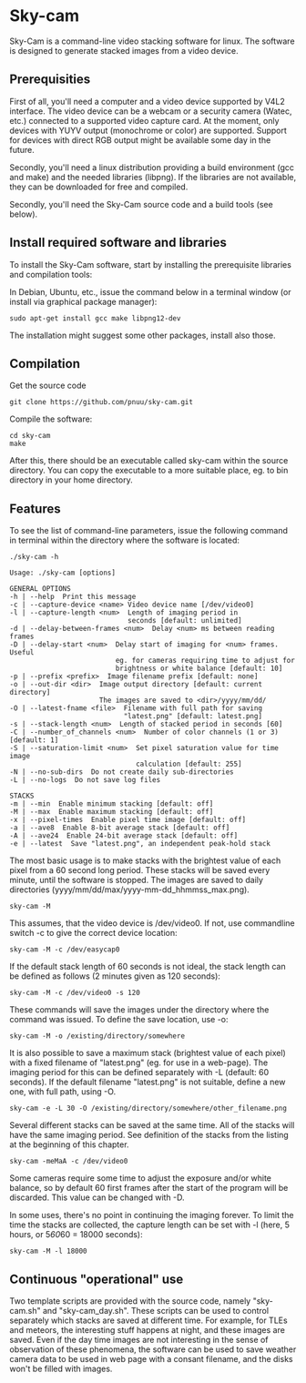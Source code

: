 Sky-cam
=========

Sky-Cam is a command-line video stacking software for linux. The software is designed to generate stacked images from a video device.

Prerequisities
------------

First of all, you'll need a computer and a video device supported by V4L2 interface. The video device can be a webcam or a security camera (Watec, etc.) connected to a supported video capture card. At the moment, only devices with YUYV output (monochrome or color) are supported. Support for devices with direct RGB output might be available some day in the future.

Secondly, you'll need a linux distribution providing a build environment (gcc and make) and the needed libraries (libpng). If the libraries are not available, they can be downloaded for free and compiled.

Secondly, you'll need the Sky-Cam source code and a build tools (see below).


Install required software and libraries
------------

To install the Sky-Cam software, start by installing the prerequisite libraries and compilation tools:

In Debian, Ubuntu, etc., issue the command below in a terminal window (or install via graphical package manager):

```
sudo apt-get install gcc make libpng12-dev
```

The installation might suggest some other packages, install also those.


Compilation
------------

Get the source code

```
git clone https://github.com/pnuu/sky-cam.git
```

Compile the software:

```
cd sky-cam
make
```

After this, there should be an executable called sky-cam within the source directory. You can copy the executable to a more suitable place, eg. to bin directory in your home directory.


Features
------------

To see the list of command-line parameters, issue the following command in terminal within the directory where the software is located:

```
./sky-cam -h

Usage: ./sky-cam [options]

GENERAL OPTIONS
-h | --help  Print this message
-c | --capture-device <name> Video device name [/dev/video0]
-l | --capture-length <num>  Length of imaging period in
                             seconds [default: unlimited]
-d | --delay-between-frames <num>  Delay <num> ms between reading frames
-D | --delay-start <num>  Delay start of imaging for <num> frames. Useful
                          eg. for cameras requiring time to adjust for
                          brightness or white balance [default: 10]
-p | --prefix <prefix>  Image filename prefix [default: none]
-o | --out-dir <dir>  Image output directory [default: current directory]
                      The images are saved to <dir>/yyyy/mm/dd/
-O | --latest-fname <file>  Filename with full path for saving
                            "latest.png" [default: latest.png]
-s | --stack-length <num>  Length of stacked period in seconds [60]
-C | --number_of_channels <num>  Number of color channels (1 or 3) [default: 1]
-S | --saturation-limit <num>  Set pixel saturation value for time image
                               calculation [default: 255]
-N | --no-sub-dirs  Do not create daily sub-directories
-L | --no-logs  Do not save log files

STACKS
-m | --min  Enable minimum stacking [default: off]
-M | --max  Enable maximum stacking [default: off]
-x | --pixel-times  Enable pixel time image [default: off]
-a | --ave8  Enable 8-bit average stack [default: off]
-A | --ave24  Enable 24-bit average stack [default: off]
-e | --latest  Save "latest.png", an independent peak-hold stack
```

The most basic usage is to make stacks with the brightest value of each pixel from a 60 second long period. These stacks will be saved every minute, until the software is stopped. The images are saved to daily directories (yyyy/mm/dd/max/yyyy-mm-dd_hhmmss_max.png).

```
sky-cam -M
```

This assumes, that the video device is /dev/video0. If not, use commandline switch -c to give the correct device location:

```
sky-cam -M -c /dev/easycap0
```

If the default stack length of 60 seconds is not ideal, the stack length can be defined as follows (2 minutes given as 120 seconds):

```
sky-cam -M -c /dev/video0 -s 120
```

These commands will save the images under the directory where the command was issued. To define the save location, use -o:

```
sky-cam -M -o /existing/directory/somewhere
```

It is also possible to save a maximum stack (brightest value of each pixel) with a fixed filename of "latest.png" (eg. for use in a web-page). The imaging period for this can be defined separately with -L (default: 60 seconds). If the default filename "latest.png" is not suitable, define a new one, with full path, using -O.

```
sky-cam -e -L 30 -O /existing/directory/somewhere/other_filename.png
```

Several different stacks can be saved at the same time. All of the stacks will have the same imaging period. See definition of the stacks from the listing at the beginning of this chapter.

```
sky-cam -meMaA -c /dev/video0
```

Some cameras require some time to adjust the exposure and/or white balance, so by default 60 first frames after the start of the program will be discarded. This value can be changed with -D.

In some uses, there's no point in continuing the imaging forever. To limit the time the stacks are collected, the capture length can be set with -l (here, 5 hours, or 5*60*60 = 18000 seconds):

```
sky-cam -M -l 18000
```


Continuous "operational" use
------------

Two template scripts are provided with the source code, namely "sky-cam.sh" and "sky-cam_day.sh". These scripts can be used to control separately which stacks are saved at different time. For example, for TLEs and meteors, the interesting stuff happens at night, and these images are saved. Even if the day time images are not interesting in the sense of observation of these phenomena, the software can be used to save weather camera data to be used in web page with a consant filename, and the disks won't be filled with images.

